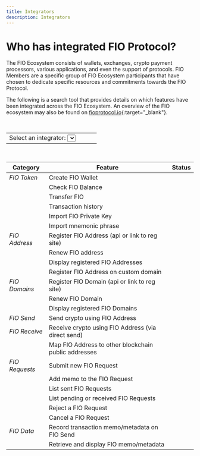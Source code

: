 ```yaml
---
title: Integrators
description: Integrators
---
```


# Who has integrated FIO Protocol?

The FIO Ecosystem consists of wallets, exchanges, crypto payment processors, various applications, and even the support of protocols. FIO Members are a specific group of FIO Ecosystem participants that have chosen to dedicate specific resources and commitments towards the FIO Protocol.

The following is a search tool that provides details on which features have been integrated across the FIO Ecosystem. An overview of the FIO ecosystem may also be found on [fioprotocol.io](https://fioprotocol.io/ecosystem/){:target="_blank"}.

<br>
<div>
  <table>
      <tr>
        <td>
          Select an integrator:
          <select id="integrator-dropdown" name="integrators">
          </select>
        </td>
        <td> &nbsp;&nbsp;&nbsp;&nbsp; </td>
        <td>
        </td>
      </tr>
  </table>
</div>

<br>

<script>
  let dropdown = $('#integrator-dropdown');
  dropdown.empty();
  dropdown.append('<option selected="true" disabled>Integrator</option>');
  dropdown.prop('selectedIndex', 0);

  $.getJSON("integrations.json", function (data) {
    $.each(data, function (key, entry) {
      dropdown.append($('<option></option>').attr('value', key).text(key));
    })
  });

  $("#integrator-dropdown").change(function() {
    var selected = $(this).find(':selected');
    $.getJSON("integrations.json", function(result) {
      $.each(result, function(i, idata) {
        if (i == selected.val()) {
          $.each(idata.features, function(feature, avail) {
            $("#" + feature).attr({"src": ""});
            if (avail) {
              $("#" + feature).attr({"src": "/assets/img/blue-check.png"});
            } else {
              $("#" + feature).attr({"src": "/assets/img/red-x.png"});
            };
          });
        }
      });
    });
    // chrome requires this or it does not update
    $('#inttable').hide().show(0);
  });
</script>


<table id="inttable">
  <thead>
    <tr>
      <th>Category</th>
      <th>Feature</th>
      <th>Status</th>
    </tr>
  </thead>
  <tbody>
    <tr>
      <td><i>FIO Token</i></td>
      <td>Create FIO Wallet</td>
      <td> <img id="token-createwallet" src=""> </td>
    </tr>
    <tr>
      <td> </td>
      <td>Check FIO Balance</td>
      <td> <img id="token-checkbalance" src=""> </td>
    </tr>
    <tr>
      <td> </td>
      <td>Transfer FIO</td>
      <td> <img id="token-transferfio" src=""> </td>
    </tr>
    <tr>
      <td> </td>
      <td>Transaction history</td>
      <td> <img id="token-txnhistory" src=""> </td>
    </tr>
    <tr>
      <td> </td>
      <td>Import FIO Private Key</td>
      <td> <img id="token-importkey" src=""> </td>
    </tr>
    <tr>
      <td> </td>
      <td>Import mnemonic phrase</td>
      <td> <img id="token-importphrase" src=""> </td>
    </tr>
    <tr>
      <td><i>FIO Address</i></td>
      <td>Register FIO Address (api or link to reg site)</td>
      <td> <img id="address-register" src=""> </td>
    </tr>
    <tr>
      <td> </td>
      <td>Renew FIO address</td>
      <td> <img id="address-renew" src=""> </td>
    </tr>
    <tr>
      <td> </td>
      <td>Display registered FIO Addresses</td>
      <td> <img id="address-show" src=""> </td>
    </tr>
    <tr>
      <td> </td>
      <td>Register FIO Address on custom domain</td>
      <td> <img id="address-customdomain" src=""> </td>
    </tr>
    <tr>
      <td><i>FIO Domains</i></td>
      <td>Register FIO Domain (api or link to reg site)</td>
      <td> <img id="domain-register" src=""> </td>
    </tr>
    <tr>
      <td> </td>
      <td>Renew FIO Domain</td>
      <td> <img id="domain-renew" src=""> </td>
    </tr>
    <tr>
      <td> </td>
      <td>Display registered FIO Domains</td>
      <td> <img id="domain-show" src=""> </td>
    </tr>
    <tr>
      <td><i>FIO Send</i></td>
      <td>Send crypto using FIO Address</td>
      <td> <img id="send-send" src=""> </td>
    </tr>
    <tr>
      <td><i>FIO Receive</i></td>
      <td>Receive crypto using FIO Address (via direct send)</td>
      <td> <img id="receive-receive" src=""> </td>
    </tr>
    <tr>
      <td> </td>
      <td>Map FIO Address to other blockchain public addresses</td>
      <td> <img id="receive-map" src=""> </td>
    </tr>
    <tr>
      <td><i>FIO Requests</i></td>
      <td>Submit new FIO Request</td>
      <td> <img id="request-submit" src=""> </td>
    </tr>
    <tr>
      <td> </td>
      <td>Add memo to the FIO Request</td>
      <td> <img id="request-requestmemo" src=""> </td>
    </tr>
    <tr>
      <td> </td>
      <td>List sent FIO Requests</td>
      <td> <img id="request-sent" src=""> </td>
    </tr>
    <tr>
      <td> </td>
      <td>List pending or received FIO Requests</td>
      <td> <img id="request-pending" src=""> </td>
    </tr>
    <tr>
      <td> </td>
      <td>Reject a FIO Request</td>
      <td> <img id="request-reject" src=""> </td>
    </tr>
    <tr>
      <td> </td>
      <td>Cancel a FIO Request</td>
      <td> <img id="request-cancel" src=""> </td>
    </tr>
    <tr>
      <td><i>FIO Data</i></td>
      <td>Record transaction memo/metadata on FIO Send</td>
      <td> <img id="data-recordobt" src=""> </td>
    </tr>
    <tr>
      <td> </td>
      <td>Retrieve and display FIO memo/metadata</td>
      <td> <img id="data-displayobt" src=""> </td>
    </tr>
  </tbody>
</table>

